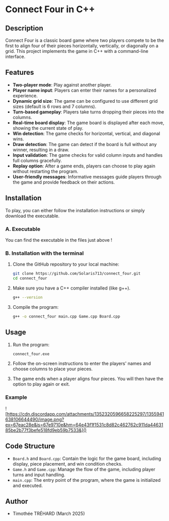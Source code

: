 # Connect Four in C++

## Description

Connect Four is a classic board game where two players compete to be the first to align four of their pieces horizontally, vertically, or diagonally on a grid. This project implements the game in C++ with a command-line interface.

## Features

- **Two-player mode**: Play against another player.
- **Player name input**: Players can enter their names for a personalized experience.
- **Dynamic grid size**: The game can be configured to use different grid sizes (default is 6 rows and 7 columns).
- **Turn-based gameplay**: Players take turns dropping their pieces into the columns.
- **Real-time board display**: The game board is displayed after each move, showing the current state of play.
- **Win detection**: The game checks for horizontal, vertical, and diagonal wins.
- **Draw detection**: The game can detect if the board is full without any winner, resulting in a draw.
- **Input validation**: The game checks for valid column inputs and handles full columns gracefully.
- **Replay option**: After a game ends, players can choose to play again without restarting the program.
- **User-friendly messages**: Informative messages guide players through the game and provide feedback on their actions.

## Installation

To play, you can either follow the installation instructions or simply download the executable.

### A. Executable

You can find the executable in the files just above !

### B. Installation with the terminal 

1. Clone the GitHub repository to your local machine:
   ```bash
   git clone https://github.com/Solaris713/connect_four.git
   cd connect_four
   ```

2. Make sure you have a C++ compiler installed (like g++).
   ```bash
   g++ --version
   ```

3. Compile the program:
   ```bash
   g++ -o connect_four main.cpp Game.cpp Board.cpp
   ```

## Usage

1. Run the program:
   ```bash
   connect_four.exe
   ```

2. Follow the on-screen instructions to enter the players' names and choose columns to place your pieces.

3. The game ends when a player aligns four pieces. You will then have the option to play again or exit.

### Example

![https://cdn.discordapp.com/attachments/1352320596658225297/1355941638106644490/image.png?ex=67eac28e&is=67e9710e&hm=64e43f1f1531c8d82c462762c911da4463185be2b77f3befe518fd9eb59b7533&]() 

## Code Structure

- `Board.h` and `Board.cpp`: Contain the logic for the game board, including display, piece placement, and win condition checks.
- `Game.h` and `Game.cpp`: Manage the flow of the game, including player turns and input handling.
- `main.cpp`: The entry point of the program, where the game is initialized and executed.

## Author

- Timothée TRÉHARD (March 2025)
